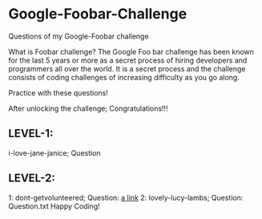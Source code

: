 # Google-Foobar-Challenge
Questions of my Google-Foobar challenge

What is Foobar challenge?
The Google Foo bar challenge has been known for the last 5 years or more as a secret process of hiring developers and programmers all over the world. It is a secret process and the challenge consists of coding challenges of increasing difficulty as you go along.

Practice with these questions!

After unlocking the challenge; Congratulations!!!

## LEVEL-1: 
i-love-jane-janice; Question
## LEVEL-2: 
1: dont-getvolunteered; Question: [a link](https://github.com/Kushagraw12/Google-Foobar-Challenge/blob/master/question.txt)
2: lovely-lucy-lambs; Question: Question.txt
Happy Coding! 
